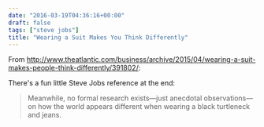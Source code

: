 ```yaml
---
date: "2016-03-19T04:36:16+00:00"
draft: false
tags: ["steve jobs"]
title: "Wearing a Suit Makes You Think Differently"
---
```

From http://www.theatlantic.com/business/archive/2015/04/wearing-a-suit-makes-people-think-differently/391802/:

There's a fun little Steve Jobs reference at the end:

>Meanwhile, no formal research exists—just anecdotal observations—on how the world appears different when wearing a black turtleneck and jeans.